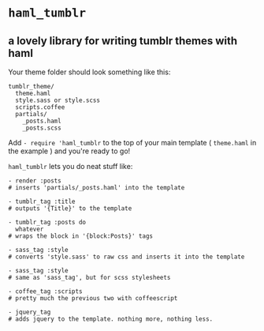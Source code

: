 `haml_tumblr`
===

a lovely library for writing tumblr themes with haml
---

Your theme folder should look something like this:

    tumblr_theme/
      theme.haml
      style.sass or style.scss
      scripts.coffee
      partials/
        _posts.haml
        _posts.scss

Add `- require 'haml_tumblr` to the top of your main template ( `theme.haml` in the example ) and you're ready to go!

`haml_tumblr` lets you do neat stuff like:

    - render :posts
    # inserts 'partials/_posts.haml' into the template
    
    - tumblr_tag :title
    # outputs '{Title}' to the template
    
    - tumblr_tag :posts do
      whatever
    # wraps the block in '{block:Posts}' tags
    
    - sass_tag :style
    # converts 'style.sass' to raw css and inserts it into the template
    
    - sass_tag :style
    # same as 'sass_tag', but for scss stylesheets
    
    - coffee_tag :scripts
    # pretty much the previous two with coffeescript
    
    - jquery_tag
    # adds jquery to the template. nothing more, nothing less.
